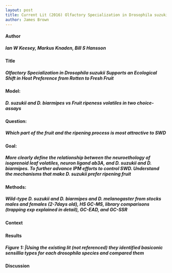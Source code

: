 ```yaml
---
layout: post
title: Current Lit (2016) Olfactory Specialization in Drosophila suzukii Supports an Ecological Shift in Host Preference from Rotten to Fresh Fruit
author: James Brown
---
```



#### **Author**  
##### Ian W Keesey, Markus Knaden, Bill S Hansson

#### **Title** 
##### Olfactory Specialization in Drosophila suzukii Supports an Ecological Shift in Host Preference from Rotten to Fresh Fruit

#### **Model:** 
##### D. suzukii and D. biarmipes vs Fruit ripeness volatiles in two choice-assays

#### **Question:** 
##### Which part of the fruit and the ripening process is most attractive to SWD

#### **Goal:** 
##### More clearly define the relationship between the neuroethology of isoprenoid leaf volatiles, neuron ligand ab3A, and D. suzukii and D. biarmipes. To further advance IPM efforts to control SWD. Understand the mechanisms that make D. suzukii prefer ripening fruit  

#### **Methods:** 
##### Wild-type D. suzukii and D. biarmipes and D. melanogaster from stocks males and females (2-7days old), HS GC-MS, library comparisons (trapping exp explained in detail), GC-EAD, and GC-SSR   

#### **Context**
#####

#### **Results**
##### Figure 1: |Using the existing lit (not referenced) they identified basiconic sensillia types for each drosophila species and compared them

#### **Discussion** 
